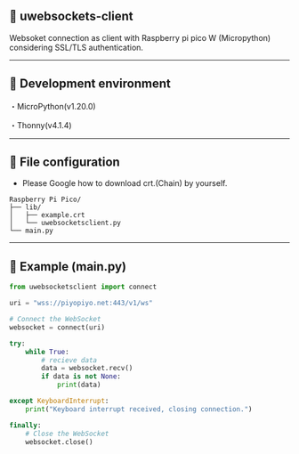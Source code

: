 ## 📡 uwebsockets-client
Websoket connection as client with Raspberry pi pico W (Micropython) considering SSL/TLS authentication.

----

## 🔧 Development environment

・MicroPython(v1.20.0)

・Thonny(v4.1.4)

----

## 📂 File configuration

- Please Google how to download crt.(Chain) by yourself.

```
Raspberry Pi Pico/
├── lib/
│   ├── example.crt
│   └── uwebsocketsclient.py
└── main.py
```

----

## 📝 Example (main.py)

```python
from uwebsocketsclient import connect

uri = "wss://piyopiyo.net:443/v1/ws"

# Connect the WebSocket
websocket = connect(uri)

try:
    while True:
        # recieve data
        data = websocket.recv()
        if data is not None:
            print(data)

except KeyboardInterrupt:
    print("Keyboard interrupt received, closing connection.")

finally:
    # Close the WebSocket
    websocket.close()
```
